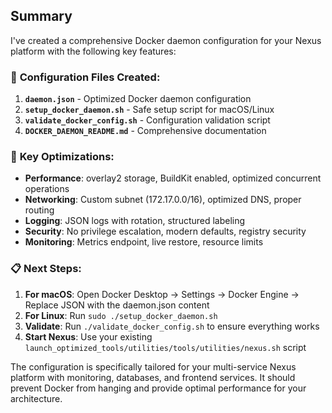 ## Summary

I've created a comprehensive Docker daemon configuration for your Nexus platform with the following key features:

### 🎯 **Configuration Files Created:**

1. **`daemon.json`** - Optimized Docker daemon configuration
2. **`setup_docker_daemon.sh`** - Safe setup script for macOS/Linux
3. **`validate_docker_config.sh`** - Configuration validation script
4. **`DOCKER_DAEMON_README.md`** - Comprehensive documentation

### 🚀 **Key Optimizations:**

- **Performance**: overlay2 storage, BuildKit enabled, optimized concurrent operations
- **Networking**: Custom subnet (172.17.0.0/16), optimized DNS, proper routing
- **Logging**: JSON logs with rotation, structured labeling
- **Security**: No privilege escalation, modern defaults, registry security
- **Monitoring**: Metrics endpoint, live restore, resource limits

### 📋 **Next Steps:**

1. **For macOS**: Open Docker Desktop → Settings → Docker Engine → Replace JSON with the daemon.json content
2. **For Linux**: Run `sudo ./setup_docker_daemon.sh`
3. **Validate**: Run `./validate_docker_config.sh` to ensure everything works
4. **Start Nexus**: Use your existing `launch_optimized_tools/utilities/tools/utilities/nexus.sh` script

The configuration is specifically tailored for your multi-service Nexus platform with monitoring, databases, and frontend services. It should prevent Docker from hanging and provide optimal performance for your architecture.
